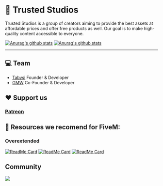 # 🚀 Trusted Studios

Trusted Studios is a group of creators aiming to provide the best assets at affordable prices and offer free products as well. Our goal is to make high-quality content accessible to everyone.

[![Anurag's github stats](https://github-readme-stats.vercel.app/api?username=tabysi&count_private=true&show_icons=true&theme=nord)](https://github.com/tabysi/)
[![Anurag's github stats](https://github-readme-stats.vercel.app/api?username=Jeremoiii&count_private=true&show_icons=true&theme=nord)](https://github.com/GermanWarthog/)

---

## 💻 Team

- [Tabysi](https://github.com/tabysi)  Founder & Developer
- [GMW](https://github.com/Jeremoiii)  Co-Founder & Developer

## ❤ Support us
### [Patreon](https://www.patreon.com/TrustedStudios/)

## 📝 Resources we recomend for FiveM:

### Overextended
[![ReadMe Card](https://github-readme-stats.vercel.app/api/pin/?username=overextended&repo=ox_inventory&theme=nord)](https://github.com/overextended/ox_inventory)
[![ReadMe Card](https://github-readme-stats.vercel.app/api/pin/?username=overextended&repo=ox_lib&theme=nord)](https://github.com/overextended/ox_lib)
[![ReadMe Card](https://github-readme-stats.vercel.app/api/pin/?username=overextended&repo=cfxlua-vscode&theme=nord)](https://github.com/overextended/cfxlua-vscode)

## Community
<p>
  <a href="https://discord.gg/AkGHmYrcrt">
    <img src="https://img.shields.io/discord/1068573047172374634?style=for-the-badge&logo=discord&labelColor=7289da&logoColor=white&color=2c2f33&label=Discord"/>
  </a>
</p>
